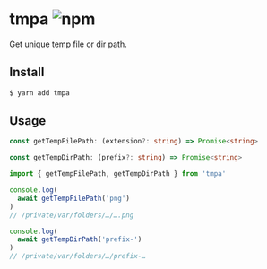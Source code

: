 # tmpa ![npm](https://flat.badgen.net/npm/v/tmpa)

Get unique temp file or dir path.

## Install

```sh
$ yarn add tmpa
```

## Usage

```ts
const getTempFilePath: (extension?: string) => Promise<string>

const getTempDirPath: (prefix?: string) => Promise<string>
```

```ts
import { getTempFilePath, getTempDirPath } from 'tmpa'

console.log(
  await getTempFilePath('png')
)
// /private/var/folders/…/….png

console.log(
  await getTempDirPath('prefix-')
)
// /private/var/folders/…/prefix-…
```
